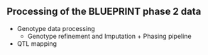 ## Processing of the BLUEPRINT phase 2 data

- Genotype data processing
  - Genotype refinement and Imputation + Phasing pipeline  
- QTL mapping
